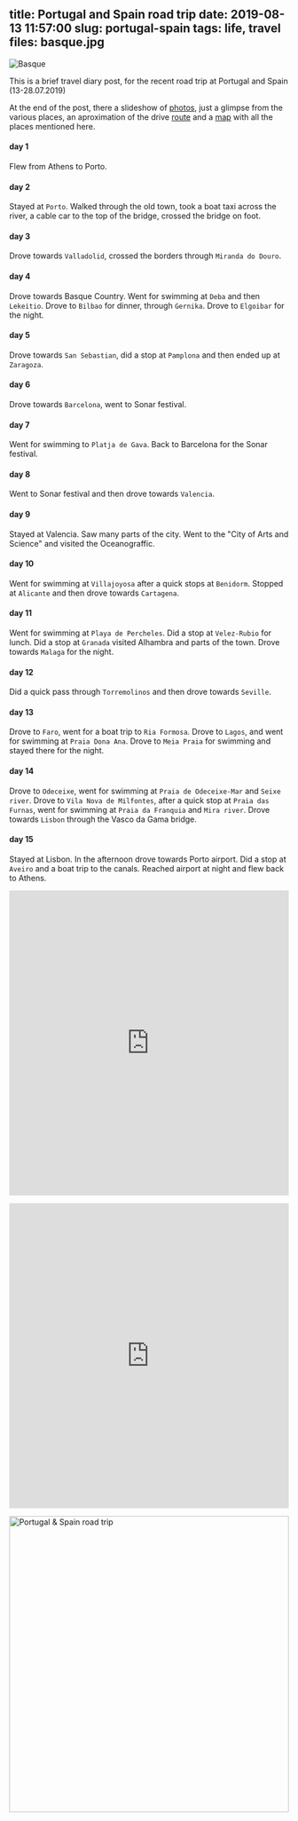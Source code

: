 title: Portugal and Spain road trip
date: 2019-08-13 11:57:00
slug: portugal-spain
tags: life, travel
files: basque.jpg
---

![Basque](basque.jpg)

This is a brief travel diary post, for the recent road trip at Portugal and Spain (13-28.07.2019)

At the end of the post, there a slideshow of [photos](https://www.flickr.com/photos/comzeradd/albums/72157710282131877), just a glimpse from the various places, an aproximation of the drive [route](https://ridewithgps.com/routes/30702642) and a [map](https://umap.openstreetmap.fr/en/map/portugal-and-spain-road-trip_354866) with all the places mentioned here.

#### day 1

Flew from Athens to Porto.

#### day 2

Stayed at `Porto`. Walked through the old town, took a boat taxi across the river, a cable car to the top of the bridge, crossed the bridge on foot.

#### day 3

Drove towards `Valladolid`, crossed the borders through `Miranda do Douro`.

#### day 4

Drove towards Basque Country. Went for swimming at `Deba` and then `Lekeitio`. Drove to `Bilbao` for dinner, through `Gernika`. Drove to `Elgoibar` for the night.

#### day 5

Drove towards `San Sebastian`, did a stop at `Pamplona` and then ended up at `Zaragoza`.

#### day 6

Drove towards `Barcelona`, went to Sonar festival.

#### day 7

Went for swimming to `Platja de Gava`. Back to Barcelona for the Sonar festival.

#### day 8

Went to Sonar festival and then drove towards `Valencia`.

#### day 9

Stayed at Valencia. Saw many parts of the city. Went to the "City of Arts and Science" and visited the Oceanograffic.

#### day 10

Went for swimming at `Villajoyosa` after a quick stops at `Benidorm`. Stopped at `Alicante` and then drove towards `Cartagena`.

#### day 11

Went for swimming at `Playa de Percheles`. Did a stop at `Velez-Rubio` for lunch. Did a stop at `Granada` visited Alhambra and parts of the town. Drove towards `Malaga` for the night.

#### day 12

Did a quick pass through `Torremolinos` and then drove towards `Seville`.

#### day 13

Drove to `Faro`, went for a boat trip to `Ria Formosa`. Drove to `Lagos`, and went for swimming at `Praia Dona Ana`. Drove to `Meia Praia` for swimming and stayed there for the night.

#### day 14

Drove to `Odeceixe`, went for swimming at `Praia de Odeceixe-Mar` and `Seixe river`. Drove to `Vila Nova de Milfontes`, after a quick stop at `Praia das Furnas`, went for swimming at `Praia da Franquia` and `Mira river`. Drove towards `Lisbon` through the Vasco da Gama bridge.

#### day 15

Stayed at Lisbon. In the afternoon drove towards Porto airport. Did a stop at `Aveiro` and a boat trip to the canals. Reached airport at night and flew back to Athens.

<p>
  <iframe src="https://ridewithgps.com/embeds?type=route&id=30702642&title=Portugal%20%26%20Spain%20road%20trip&metricUnits=true" style="width: 1px; min-width: 100%; height: 550px; border: none;" scrolling="no"></iframe>
</p>

<p>
  <iframe width="100%" height="550px" frameborder="0" allowfullscreen src="https://umap.openstreetmap.fr/en/map/portugal-and-spain-road-trip_354866?scaleControl=false&miniMap=false&scrollWheelZoom=false&zoomControl=true&allowEdit=false&moreControl=true&searchControl=null&tilelayersControl=null&embedControl=null&datalayersControl=true&onLoadPanel=undefined&captionBar=false"></iframe>
</p>

<p>
  <a data-flickr-embed="true" href="https://www.flickr.com/photos/comzeradd/albums/72157710282131877"
     title="Portugal &amp; Spain road trip">
    <img src="https://live.staticflickr.com/65535/48519225062_ed0ca5ab77_c.jpg" width="100%" height="534" alt="Portugal &amp; Spain road trip">
  </a>
</p>

<script async src="//embedr.flickr.com/assets/client-code.js" charset="utf-8"></script>
